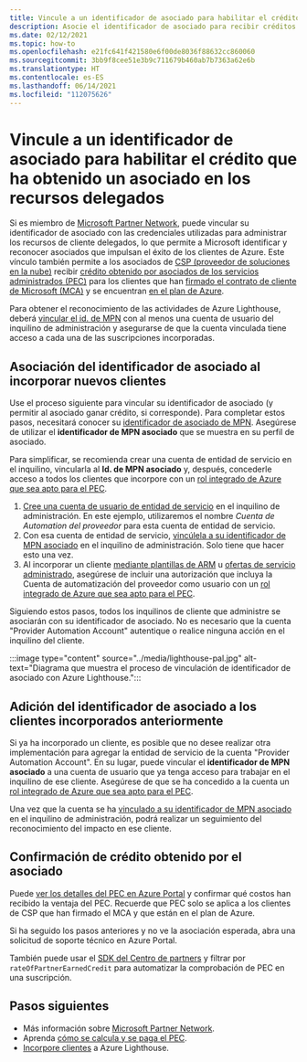 ```yaml
---
title: Vincule a un identificador de asociado para habilitar el crédito que ha obtenido un asociado en los recursos delegados
description: Asocie el identificador de asociado para recibir créditos obtenidos por el asociado (PEC) en los recursos de cliente que administra a través de Azure Lighthouse.
ms.date: 02/12/2021
ms.topic: how-to
ms.openlocfilehash: e21fc641f421580e6f00de8036f88632cc860060
ms.sourcegitcommit: 3bb9f8cee51e3b9c711679b460ab7b7363a62e6b
ms.translationtype: HT
ms.contentlocale: es-ES
ms.lasthandoff: 06/14/2021
ms.locfileid: "112075626"
---
```

# <a name="link-your-partner-id-to-track-your-impact-on-delegated-resources"></a>Vincule a un identificador de asociado para habilitar el crédito que ha obtenido un asociado en los recursos delegados 

Si es miembro de [Microsoft Partner Network](https://partner.microsoft.com/), puede vincular su identificador de asociado con las credenciales utilizadas para administrar los recursos de cliente delegados, lo que permite a Microsoft identificar y reconocer asociados que impulsan el éxito de los clientes de Azure. Este vínculo también permite a los asociados de [CSP (proveedor de soluciones en la nube)](/partner-center/csp-overview) recibir [crédito obtenido por asociados de los servicios administrados (PEC)](/partner-center/partner-earned-credit) para los clientes que han [firmado el contrato de cliente de Microsoft (MCA)](/partner-center/confirm-customer-agreement) y se encuentran [ en el plan de Azure](/partner-center/azure-plan-get-started).

Para obtener el reconocimiento de las actividades de Azure Lighthouse, deberá [vincular el id. de MPN](../../cost-management-billing/manage/link-partner-id.md) con al menos una cuenta de usuario del inquilino de administración y asegurarse de que la cuenta vinculada tiene acceso a cada una de las suscripciones incorporadas.

## <a name="associate-your-partner-id-when-you-onboard-new-customers"></a>Asociación del identificador de asociado al incorporar nuevos clientes

Use el proceso siguiente para vincular su identificador de asociado (y permitir al asociado ganar crédito, si corresponde). Para completar estos pasos, necesitará conocer su [identificador de asociado de MPN](/partner-center/partner-center-account-setup#locate-your-mpn-id). Asegúrese de utilizar el **identificador de MPN asociado** que se muestra en su perfil de asociado.

Para simplificar, se recomienda crear una cuenta de entidad de servicio en el inquilino, vincularla al **Id. de MPN asociado** y, después, concederle acceso a todos los clientes que incorpore con un [rol integrado de Azure que sea apto para el PEC](/partner-center/azure-roles-perms-pec).

1. [Cree una cuenta de usuario de entidad de servicio](../../active-directory/develop/howto-authenticate-service-principal-powershell.md) en el inquilino de administración. En este ejemplo, utilizaremos el nombre *Cuenta de Automation del proveedor* para esta cuenta de entidad de servicio.
1. Con esa cuenta de entidad de servicio, [vincúlela a su identificador de MPN asociado](../../cost-management-billing/manage/link-partner-id.md#link-to-a-partner-id) en el inquilino de administración. Solo tiene que hacer esto una vez.
1. Al incorporar un cliente [mediante plantillas de ARM](onboard-customer.md) u [ofertas de servicio administrado](publish-managed-services-offers.md), asegúrese de incluir una autorización que incluya la Cuenta de automatización del proveedor como usuario con un [rol integrado de Azure que sea apto para el PEC](/partner-center/azure-roles-perms-pec).

Siguiendo estos pasos, todos los inquilinos de cliente que administre se asociarán con su identificador de asociado. No es necesario que la cuenta "Provider Automation Account" autentique o realice ninguna acción en el inquilino del cliente.

:::image type="content" source="../media/lighthouse-pal.jpg" alt-text="Diagrama que muestra el proceso de vinculación de identificador de asociado con Azure Lighthouse.":::

## <a name="add-your-partner-id-to-previously-onboarded-customers"></a>Adición del identificador de asociado a los clientes incorporados anteriormente

Si ya ha incorporado un cliente, es posible que no desee realizar otra implementación para agregar la entidad de servicio de la cuenta "Provider Automation Account". En su lugar, puede vincular el **identificador de MPN asociado** a una cuenta de usuario que ya tenga acceso para trabajar en el inquilino de ese cliente. Asegúrese de que se ha concedido a la cuenta un [rol integrado de Azure que sea apto para el PEC](/partner-center/azure-roles-perms-pec).

Una vez que la cuenta se ha [vinculado a su identificador de MPN asociado](../../cost-management-billing/manage/link-partner-id.md#link-to-a-partner-id) en el inquilino de administración, podrá realizar un seguimiento del reconocimiento del impacto en ese cliente.

## <a name="confirm-partner-earned-credit"></a>Confirmación de crédito obtenido por el asociado

Puede [ver los detalles del PEC en Azure Portal](/partner-center/partner-earned-credit-explanation#azure-cost-management) y confirmar qué costos han recibido la ventaja del PEC. Recuerde que PEC solo se aplica a los clientes de CSP que han firmado el MCA y que están en el plan de Azure.

Si ha seguido los pasos anteriores y no ve la asociación esperada, abra una solicitud de soporte técnico en Azure Portal.

También puede usar el [SDK del Centro de partners](/partner-center/develop/get-invoice-unbilled-consumption-lineitems) y filtrar por `rateOfPartnerEarnedCredit` para automatizar la comprobación de PEC en una suscripción.

## <a name="next-steps"></a>Pasos siguientes

- Más información sobre [Microsoft Partner Network](/partner-center/mpn-overview).
- Aprenda [cómo se calcula y se paga el PEC](/partner-center/partner-earned-credit-explanation).
- [Incorpore clientes](onboard-customer.md) a Azure Lighthouse.